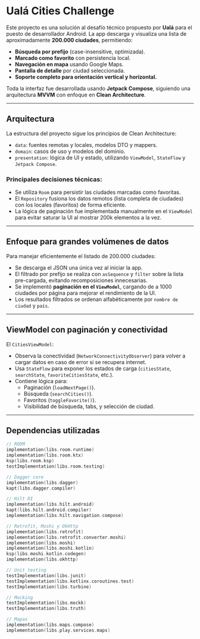 # Ualá Cities Challenge

Este proyecto es una solución al desafío técnico propuesto por **Ualá** para el puesto de desarrollador Android. La app descarga y visualiza una lista de aproximadamente **200.000 ciudades**, permitiendo:

- **Búsqueda por prefijo** (case-insensitive, optimizada).
- **Marcado como favorito** con persistencia local.
- **Navegación en mapa** usando Google Maps.
- **Pantalla de detalle** por ciudad seleccionada.
- **Soporte completo para orientación vertical y horizontal.**

Toda la interfaz fue desarrollada usando **Jetpack Compose**, siguiendo una arquitectura **MVVM** con enfoque en **Clean Architecture**.

---

## Arquitectura

La estructura del proyecto sigue los principios de Clean Architecture:

- `data`: fuentes remotas y locales, modelos DTO y mappers.
- `domain`: casos de uso y modelos del dominio.
- `presentation`: lógica de UI y estado, utilizando `ViewModel`, `StateFlow` y `Jetpack Compose`.

### Principales decisiones técnicas:

- Se utiliza `Room` para persistir las ciudades marcadas como favoritas.
- El `Repository` fusiona los datos remotos (lista completa de ciudades) con los locales (favoritos) de forma eficiente.
- La lógica de paginación fue implementada manualmente en el `ViewModel` para evitar saturar la UI al mostrar 200k elementos a la vez.

---

## Enfoque para grandes volúmenes de datos

Para manejar eficientemente el listado de 200.000 ciudades:

- Se descarga el JSON una única vez al iniciar la app.
- El filtrado por prefijo se realiza con `asSequence` y `filter` sobre la lista pre-cargada, evitando recomposiciones innecesarias.
- Se implementó **paginación en el `ViewModel`**, cargando de a 1000 ciudades por página para mejorar el rendimiento de la UI.
- Los resultados filtrados se ordenan alfabéticamente por `nombre de ciudad` y `país`.

---

## ViewModel con paginación y conectividad

El `CitiesViewModel`:

- Observa la conectividad (`NetworkConnectivityObserver`) para volver a cargar datos en caso de error si se recupera internet.
- Usa `StateFlow` para exponer los estados de carga (`citiesState`, `searchState`, `favoriteCitiesState`, etc.).
- Contiene lógica para:
  - Paginación (`loadNextPage()`).
  - Búsqueda (`searchCities()`).
  - Favoritos (`toggleFavorite()`).
  - Visibilidad de búsqueda, tabs, y selección de ciudad.

---

## Dependencias utilizadas

```kotlin
// ROOM
implementation(libs.room.runtime)
implementation(libs.room.ktx)
ksp(libs.room.ksp)
testImplementation(libs.room.testing)

// Dagger core
implementation(libs.dagger)
kapt(libs.dagger.compiler)

// Hilt DI
implementation(libs.hilt.android)
kapt(libs.hilt.android.compiler)
implementation(libs.hilt.navigation.compose)

// Retrofit, Moshi y OkHttp
implementation(libs.retrofit)
implementation(libs.retrofit.converter.moshi)
implementation(libs.moshi)
implementation(libs.moshi.kotlin)
ksp(libs.moshi.kotlin.codegen)
implementation(libs.okhttp)

// Unit testing
testImplementation(libs.junit)
testImplementation(libs.kotlinx.coroutines.test)
testImplementation(libs.turbine)

// Mocking
testImplementation(libs.mockk)
testImplementation(libs.truth)

// Mapas
implementation(libs.maps.compose)
implementation(libs.play.services.maps)
